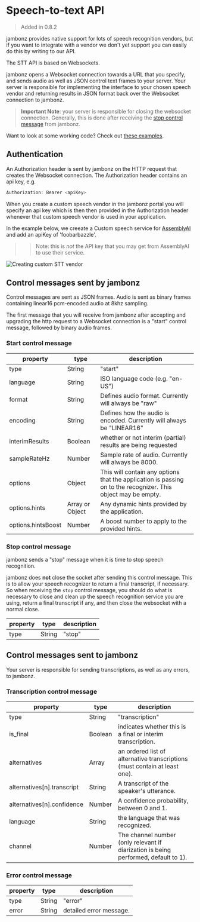 # Speech-to-text API
> Added in 0.8.2

jambonz provides native support for lots of speech recognition vendors, but if you want to integrate with a vendor we don't yet support you can easily do this by writing to our API.  

The STT API is based on Websockets.  

jambonz opens a Websocket connection towards a URL that you specify, and sends audio as well as JSON control text frames to your server.  Your server is responsible for implementing the interface to your chosen speech vendor and returning results in JSON format back over the Websocket connection to jambonz.

> **Important Note**: your server is responsible for closing the websocket connection.  Generally, this is done after receiving the [stop control message](#h3-stop-control-message) from jambonz.

Want to look at some working code?  Check out [these examples](https://github.com/jambonz/custom-speech-example).

## Authentication

An Authorization header is sent by jambonz on the HTTP request that creates the Websocket connection.  The Authorization header contains an api key, e.g.

```js
Authorization: Bearer <apiKey>
```

When you create a custom speech vendor in the jambonz portal you will specify an api key which is then then provided in the Authorization header whenever that custom speech vendor is used in your application.

In the example below, we creeate a Custom speech service for [AssemblyAI](https://www.assemblyai.com/docs) and add an apiKey of 'foobarbazzle'.

>> Note: this is *not* the API key that you may get from AssemblyAI to use their service.

![Creating custom STT vendor](/images/creating-custom-stt-vendor.png)

## Control messages sent by jambonz

Control messages are sent as JSON frames.  Audio is sent as binary frames containing linear16 pcm-encoded audio at 8khz sampling.  

The first message that you will receive from jambonz after accepting and upgrading the http request to a Websocket connection is a "start" control message, followed by binary audio frames.

### Start control message

| property | type | description  |
| ---------|-------------| -----|
| type | String | "start" |
| language | String | ISO language code (e.g. "en-US") |
| format | String | Defines audio format.  Currently will always be "raw" |
| encoding | String | Defines how the audio is encoded.  Currently will always be "LINEAR16" |
| interimResults | Boolean | whether or not interim (partial) results are being requested |
| sampleRateHz | Number | Sample rate of audio.  Currently will always be 8000. |
| options | Object | This will contain any options that the application is passing on to the recognizer. This object may be empty. |
| options.hints | Array or Object | Any dynamic hints provided by the application. |
| options.hintsBoost | Number | A boost number to apply to the provided hints. |

### Stop control message

jambonz sends a "stop" message when it is time to stop speech recognition.  

jambonz does **not** close the socket after sending this control message.  This is to allow your speech recognizer to return a final transcript, if necessary.  So when receiving the `stop` control message, you should do what is necessary to close and clean up the speech recognition service you are using, return a final transcript if any, and then close the websocket with a normal close.

| property | type | description  |
| ---------|-------------| -----|
| type | String | "stop" |

## Control messages sent to jambonz

Your server is responsible for sending transcriptions, as well as any errors, to jambonz.

### Transcription control message

| property | type | description  |
| ---------|-------------| -----|
| type | String | "transcription" |
| is_final | Boolean | indicates whether this is a final or interim transcription. |
| alternatives | Array | an ordered list of alternative transcriptions (must contain at least one). |
| alternatives[n].transcript | String | A transcript of the speaker's utterance. |
| alternatives[n].confidence | Number | A confidence probability, between 0 and 1. |
| language | String | the language that was recognized. |
| channel | Number | The channel number (only relevant if diarization is being performed, default to 1). |

### Error control message

| property | type | description  |
| ---------|-------------| -----|
| type | String | "error" |
| error | String | detailed error message. |


